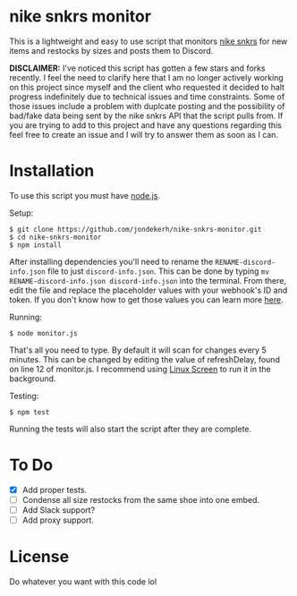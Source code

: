# nike snkrs monitor
This is a lightweight and easy to use script that monitors [nike snkrs](https://www.nike.com/launch/?s=in-stock) for new items and restocks by sizes and posts them to Discord.

**DISCLAIMER:** I've noticed this script has gotten a few stars and forks recently. I feel the need to clarify here that I am no longer actively working on this project since myself and the client who requested it decided to halt progress indefinitely due to technical issues and time constraints. Some of those issues include a problem with duplcate posting and the possibility of bad/fake data being sent by the nike snkrs API that the script pulls from. If you are trying to add to this project and have any questions regarding this feel free to create an issue and I will try to answer them as soon as I can.

# Installation
To use this script you must have [node.js](https://nodejs.org/en/).

Setup:
```
$ git clone https://github.com/jondekerh/nike-snkrs-monitor.git
$ cd nike-snkrs-monitor
$ npm install
```
After installing dependencies you'll need to rename the `RENAME-discord-info.json` file to just `discord-info.json`. This can be done by typing `mv RENAME-discord-info.json discord-info.json` into the terminal. From there, edit the file and replace the placeholder values with your webhook's ID and token. If you don't know how to get those values you can learn more [here](https://github.com/Akizo96/de.isekaidev.discord.wbbBridge/wiki/How-to-get-Webhook-ID-&-Token).

Running:
```
$ node monitor.js
```
That's all you need to type. By default it will scan for changes every 5 minutes. This can be changed by editing the value of refreshDelay, found on line 12 of monitor.js. I recommend using [Linux Screen](https://www.rackaid.com/blog/linux-screen-tutorial-and-how-to/) to run it in the background.

Testing:
```
$ npm test
```
Running the tests will also start the script after they are complete.

# To Do
- [x] Add proper tests.
- [ ] Condense all size restocks from the same shoe into one embed.
- [ ] Add Slack support?
- [ ] Add proxy support.

# License
Do whatever you want with this code lol

